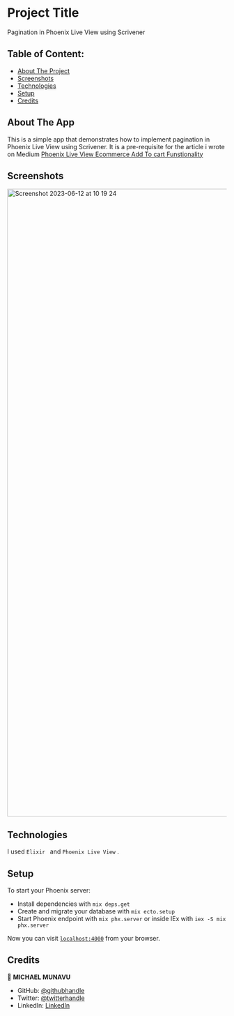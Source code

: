 # Project Title

Pagination in Phoenix Live View using Scrivener

## Table of Content:

- [About The Project](#about-the-app)
- [Screenshots](#screenshots)
- [Technologies](#technologies)
- [Setup](#setup)
- [Credits](#credits)

## About The App

This is a simple app that demonstrates how to implement pagination in Phoenix Live View using Scrivener.
It is a pre-requisite for the article i wrote on Medium
[Phoenix Live View Ecommerce Add To cart Funstionality](https://medium.com/@michaelmunavu83/uploading-images-in-phoenix-live-view-459b481a8385)

## Screenshots

<img width="1440" alt="Screenshot 2023-06-12 at 10 19 24" src="https://github.com/MICHAELMUNAVU83/liveview_ecommerce/assets/86654131/32a16081-2968-4550-9a03-5d05f24d1891">





## Technologies

I used `Elixir ` and `Phoenix Live View` .

## Setup

To start your Phoenix server:

- Install dependencies with `mix deps.get`
- Create and migrate your database with `mix ecto.setup`
- Start Phoenix endpoint with `mix phx.server` or inside IEx with `iex -S mix phx.server`

Now you can visit [`localhost:4000`](http://localhost:4000) from your browser.

## Credits

👤 **MICHAEL MUNAVU**

- GitHub: [@githubhandle](https://github.com/MICHAELMUNAVU83)
- Twitter: [@twitterhandle](https://twitter.com/MichaelTrance1)
- LinkedIn: [LinkedIn](https://www.linkedin.com/in/michael-munavu-78703a218/)
